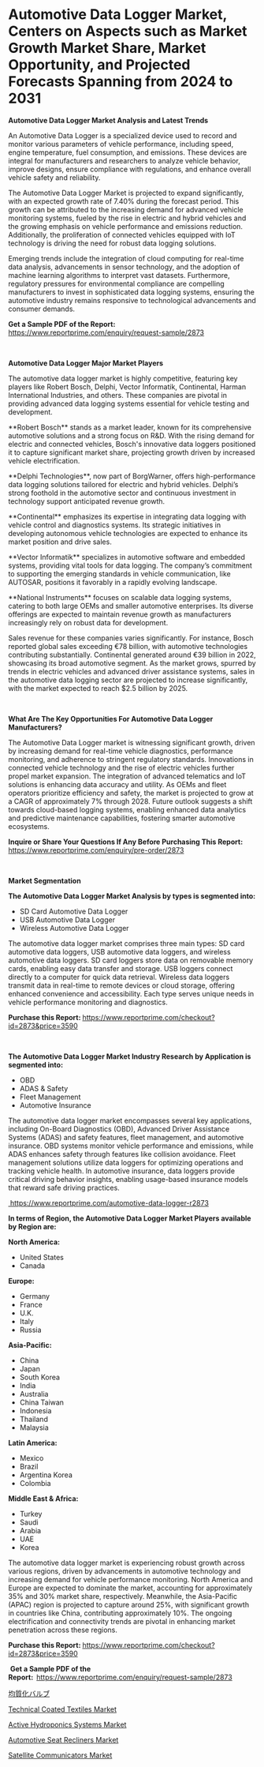 <p><h1>Automotive Data Logger Market, Centers on Aspects such as Market Growth Market Share, Market Opportunity, and Projected Forecasts Spanning from 2024 to 2031</h1></p><p><strong>Automotive Data Logger Market Analysis and Latest Trends</strong></p>
<p><p>An Automotive Data Logger is a specialized device used to record and monitor various parameters of vehicle performance, including speed, engine temperature, fuel consumption, and emissions. These devices are integral for manufacturers and researchers to analyze vehicle behavior, improve designs, ensure compliance with regulations, and enhance overall vehicle safety and reliability. </p><p>The Automotive Data Logger Market is projected to expand significantly, with an expected growth rate of 7.40% during the forecast period. This growth can be attributed to the increasing demand for advanced vehicle monitoring systems, fueled by the rise in electric and hybrid vehicles and the growing emphasis on vehicle performance and emissions reduction. Additionally, the proliferation of connected vehicles equipped with IoT technology is driving the need for robust data logging solutions. </p><p>Emerging trends include the integration of cloud computing for real-time data analysis, advancements in sensor technology, and the adoption of machine learning algorithms to interpret vast datasets. Furthermore, regulatory pressures for environmental compliance are compelling manufacturers to invest in sophisticated data logging systems, ensuring the automotive industry remains responsive to technological advancements and consumer demands.</p></p>
<p><strong>Get a Sample PDF of the Report:&nbsp;</strong> <a href="https://www.reportprime.com/enquiry/request-sample/2873">https://www.reportprime.com/enquiry/request-sample/2873</a></p>
<p>&nbsp;</p>
<p><strong>Automotive Data Logger Major Market Players</strong></p>
<p><p>The automotive data logger market is highly competitive, featuring key players like Robert Bosch, Delphi, Vector Informatik, Continental, Harman International Industries, and others. These companies are pivotal in providing advanced data logging systems essential for vehicle testing and development.</p><p>**Robert Bosch** stands as a market leader, known for its comprehensive automotive solutions and a strong focus on R&D. With the rising demand for electric and connected vehicles, Bosch's innovative data loggers positioned it to capture significant market share, projecting growth driven by increased vehicle electrification.</p><p>**Delphi Technologies**, now part of BorgWarner, offers high-performance data logging solutions tailored for electric and hybrid vehicles. Delphi’s strong foothold in the automotive sector and continuous investment in technology support anticipated revenue growth.</p><p>**Continental** emphasizes its expertise in integrating data logging with vehicle control and diagnostics systems. Its strategic initiatives in developing autonomous vehicle technologies are expected to enhance its market position and drive sales.</p><p>**Vector Informatik** specializes in automotive software and embedded systems, providing vital tools for data logging. The company’s commitment to supporting the emerging standards in vehicle communication, like AUTOSAR, positions it favorably in a rapidly evolving landscape.</p><p>**National Instruments** focuses on scalable data logging systems, catering to both large OEMs and smaller automotive enterprises. Its diverse offerings are expected to maintain revenue growth as manufacturers increasingly rely on robust data for development.</p><p>Sales revenue for these companies varies significantly. For instance, Bosch reported global sales exceeding €78 billion, with automotive technologies contributing substantially. Continental generated around €39 billion in 2022, showcasing its broad automotive segment. As the market grows, spurred by trends in electric vehicles and advanced driver assistance systems, sales in the automotive data logging sector are projected to increase significantly, with the market expected to reach $2.5 billion by 2025.</p></p>
<p>&nbsp;</p>
<p><strong>What Are The Key Opportunities For Automotive Data Logger Manufacturers?</strong></p>
<p><p>The Automotive Data Logger market is witnessing significant growth, driven by increasing demand for real-time vehicle diagnostics, performance monitoring, and adherence to stringent regulatory standards. Innovations in connected vehicle technology and the rise of electric vehicles further propel market expansion. The integration of advanced telematics and IoT solutions is enhancing data accuracy and utility. As OEMs and fleet operators prioritize efficiency and safety, the market is projected to grow at a CAGR of approximately 7% through 2028. Future outlook suggests a shift towards cloud-based logging systems, enabling enhanced data analytics and predictive maintenance capabilities, fostering smarter automotive ecosystems.</p></p>
<p><strong>Inquire or Share Your Questions If Any Before Purchasing This Report:</strong> <a href="https://www.reportprime.com/enquiry/pre-order/2873">https://www.reportprime.com/enquiry/pre-order/2873</a></p>
<p>&nbsp;</p>
<p><strong>Market Segmentation</strong></p>
<p><strong>The Automotive Data Logger Market Analysis by types is segmented into:</strong></p>
<p><ul><li>SD Card Automotive Data Logger</li><li>USB Automotive Data Logger</li><li>Wireless Automotive Data Logger</li></ul></p>
<p><p>The automotive data logger market comprises three main types: SD card automotive data loggers, USB automotive data loggers, and wireless automotive data loggers. SD card loggers store data on removable memory cards, enabling easy data transfer and storage. USB loggers connect directly to a computer for quick data retrieval. Wireless data loggers transmit data in real-time to remote devices or cloud storage, offering enhanced convenience and accessibility. Each type serves unique needs in vehicle performance monitoring and diagnostics.</p></p>
<p><strong>Purchase this Report:&nbsp;</strong><a href="https://www.reportprime.com/checkout?id=2873&price=3590">https://www.reportprime.com/checkout?id=2873&price=3590</a></p>
<p>&nbsp;</p>
<p><strong>The Automotive Data Logger Market Industry Research by Application is segmented into:</strong></p>
<p><ul><li>OBD</li><li>ADAS & Safety</li><li>Fleet Management</li><li>Automotive Insurance</li></ul></p>
<p><p>The automotive data logger market encompasses several key applications, including On-Board Diagnostics (OBD), Advanced Driver Assistance Systems (ADAS) and safety features, fleet management, and automotive insurance. OBD systems monitor vehicle performance and emissions, while ADAS enhances safety through features like collision avoidance. Fleet management solutions utilize data loggers for optimizing operations and tracking vehicle health. In automotive insurance, data loggers provide critical driving behavior insights, enabling usage-based insurance models that reward safe driving practices.</p></p>
<p><a href="https://www.reportprime.com/automotive-data-logger-r2873">&nbsp;https://www.reportprime.com/automotive-data-logger-r2873</a></p>
<p><strong>In terms of Region, the Automotive Data Logger Market Players available by Region are:</strong></p>
<p>
    <p> <strong> North America: </strong>
        <ul>
            <li>United States</li>
            <li>Canada</li>
        </ul>
        </p> 
    <p> <strong> Europe: </strong>
        <ul>
            <li>Germany</li>
            <li>France</li>
            <li>U.K.</li>
            <li>Italy</li>
            <li>Russia</li>
        </ul>
        </p> 
    <p> <strong> Asia-Pacific: </strong>
        <ul>
            <li>China</li>
            <li>Japan</li>
            <li>South Korea</li>
            <li>India</li>
            <li>Australia</li>
            <li>China Taiwan</li>
            <li>Indonesia</li>
            <li>Thailand</li>
            <li>Malaysia</li>
        </ul>
        </p> 
    <p> <strong> Latin America: </strong>
        <ul>
            <li>Mexico</li>
            <li>Brazil</li>
            <li>Argentina Korea</li>
            <li>Colombia</li>
        </ul>
        </p> 
    <p> <strong> Middle East & Africa: </strong>
        <ul>
            <li>Turkey</li>
            <li>Saudi</li>
            <li>Arabia</li>
            <li>UAE</li>
            <li>Korea</li>
        </ul>
    </p>
    </p>
<p><p>The automotive data logger market is experiencing robust growth across various regions, driven by advancements in automotive technology and increasing demand for vehicle performance monitoring. North America and Europe are expected to dominate the market, accounting for approximately 35% and 30% market share, respectively. Meanwhile, the Asia-Pacific (APAC) region is projected to capture around 25%, with significant growth in countries like China, contributing approximately 10%. The ongoing electrification and connectivity trends are pivotal in enhancing market penetration across these regions.</p></p>
<p><strong>Purchase this Report: </strong><a href="https://www.reportprime.com/checkout?id=2873&price=3590">https://www.reportprime.com/checkout?id=2873&price=3590</a></p>
<p>&nbsp;<strong>Get a Sample PDF of the Report:&nbsp;&nbsp;</strong><a href="https://www.reportprime.com/enquiry/request-sample/2873">https://www.reportprime.com/enquiry/request-sample/2873</a></p>
<p><strong></strong></p>
<p><p><a href="https://medium.com/@evekerluke2023/%E5%BC%81%E3%81%AE%E5%B8%82%E5%A0%B4%E5%8B%95%E5%90%91%E3%81%AE%E5%9D%87%E8%B3%AA%E5%8C%96-%E5%B8%82%E5%A0%B4%E3%82%BB%E3%82%B0%E3%83%A1%E3%83%B3%E3%83%86%E3%83%BC%E3%82%B7%E3%83%A7%E3%83%B3%E3%81%AE%E8%A9%B3%E7%B4%B0%E3%81%AA%E7%A0%94%E7%A9%B6%E3%81%A8%E6%96%B0%E8%88%88%E3%83%88%E3%83%AC%E3%83%B3%E3%83%89%E3%81%AE%E9%87%8D%E8%A6%81%E6%80%A7%E3%81%AE%E5%88%86%E6%9E%90-a3676b51b739">均質化バルブ</a></p><p><a href="https://issuu.com/reportprime-2/docs/technical-coated-textiles-market-si_cccb1480bec3fe">Technical Coated Textiles Market</a></p><p><a href="https://issuu.com/reportprime-2/docs/active-hydroponics-systems-market-s_39b36bb7a2e5f3">Active Hydroponics Systems Market</a></p><p><a href="https://github.com/wwwkeltoum/Market-Research-Report-List-4/blob/main/automotive-seat-recliners-market.md">Automotive Seat Recliners Market</a></p><p><a href="https://medium.com/@kstephensonlo/satellite-communicators-market-outlook-and-forecast-from-2024-to-2031-0ba0758366a3">Satellite Communicators Market</a></p></p>